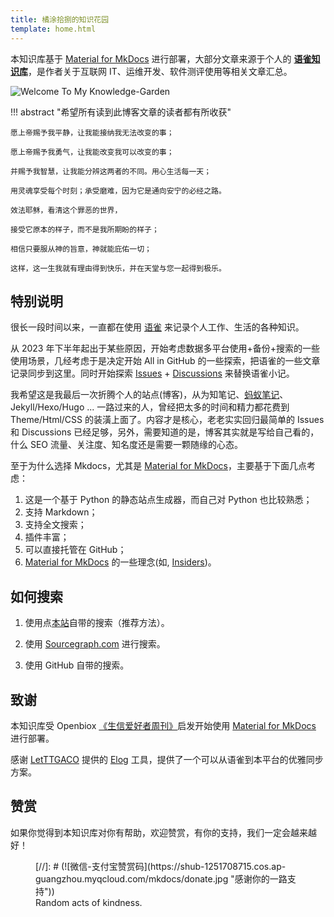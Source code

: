 ```yaml
---
title: 橘涂拾捌的知识花园
template: home.html
---
```


本知识库基于 [Material for MkDocs](https://squidfunk.github.io/mkdocs-material/) 进行部署，大部分文章来源于个人的 **[语雀知识库](https://www.yuque.com/byronlau)**，是作者关于互联网 IT、运维开发、软件测评使用等相关文章汇总。

![Welcome To My Knowledge-Garden](https://shub-1251708715.cos.ap-guangzhou.myqcloud.com/mkdocs/kg-readme-cover.gif)

!!! abstract "希望所有读到此博客文章的读者都有所收获"

    愿上帝赐予我平静，让我能接纳我无法改变的事；

    愿上帝赐予我勇气，让我能改变我可以改变的事；

    并赐予我智慧，让我能分辨这两者的不同。用心生活每一天；

    用灵魂享受每个时刻；承受磨难，因为它是通向安宁的必经之路。

    效法耶稣，看清这个罪恶的世界，

    接受它原本的样子，而不是我所期盼的样子；
 
    相信只要服从神的旨意，神就能庇佑一切；

    这样，这一生我就有理由得到快乐，并在天堂与您一起得到极乐。

## 特别说明

很长一段时间以来，一直都在使用 [语雀](https://www.yuque.com/byronlau) 来记录个人工作、生活的各种知识。

从 2023 年下半年起出于某些原因，开始考虑数据多平台使用+备份+搜索的一些使用场景，几经考虑于是决定开始 All in GitHub 的一些探索，把语雀的一些文章记录同步到这里。同时开始探索 [Issues](https://github.com/byronlau/Knowledge-Garden/issues) + [Discussions](https://github.com/byronlau/Knowledge-Garden/discussions) 来替换语雀小记。

我希望这是我最后一次折腾个人的站点(博客)，从为知笔记、[蚂蚁笔记](https://leanote.com/)、Jekyll/Hexo/Hugo ... 一路过来的人，曾经把太多的时间和精力都花费到 Theme/Html/CSS 的装潢上面了。内容才是核心，老老实实回归最简单的 Issues 和 Discussions 已经足够，另外，需要知道的是，博客其实就是写给自己看的，什么 SEO 流量、关注度、知名度还是需要一颗随缘的心态。

至于为什么选择 Mkdocs，尤其是 [Material for MkDocs](https://squidfunk.github.io/mkdocs-material/)，主要基于下面几点考虑：

1. 这是一个基于 Python 的静态站点生成器，而自己对 Python 也比较熟悉；
2. 支持 Markdown；
3. 支持全文搜索；
4. 插件丰富；
5. 可以直接托管在 GitHub；
6. [Material for MkDocs](https://squidfunk.github.io/mkdocs-material/) 的一些理念(如, [Insiders](https://squidfunk.github.io/mkdocs-material/insiders/))。

## 如何搜索

1. 使用点[本站](https://doc.mgd2008.com/)自带的搜索（推荐方法）。

2. 使用 [Sourcegraph.com](https://sourcegraph.com/github.com/byronlau/Knowledge-Garden) 进行搜索。

3. 使用 GitHub 自带的搜索。

## 致谢

本知识库受 Openbiox [《生信爱好者周刊》](https://github.com/openbiox/weekly)启发开始使用 [Material for MkDocs](https://squidfunk.github.io/mkdocs-material/) 进行部署。

感谢 [LetTTGACO](https://github.com/LetTTGACO) 提供的 [Elog](https://elog.1874.cool/) 工具，提供了一个可以从语雀到本平台的优雅同步方案。

## 赞赏

如果你觉得到本知识库对你有帮助，欢迎赞赏，有你的支持，我们一定会越来越好！

<figure markdown>
[//]: # (![微信-支付宝赞赏码]&#40;https://shub-1251708715.cos.ap-guangzhou.myqcloud.com/mkdocs/donate.jpg "感谢你的一路支持"&#41;)
<figcaption>Random acts of kindness.</figcaption>
</figure>

